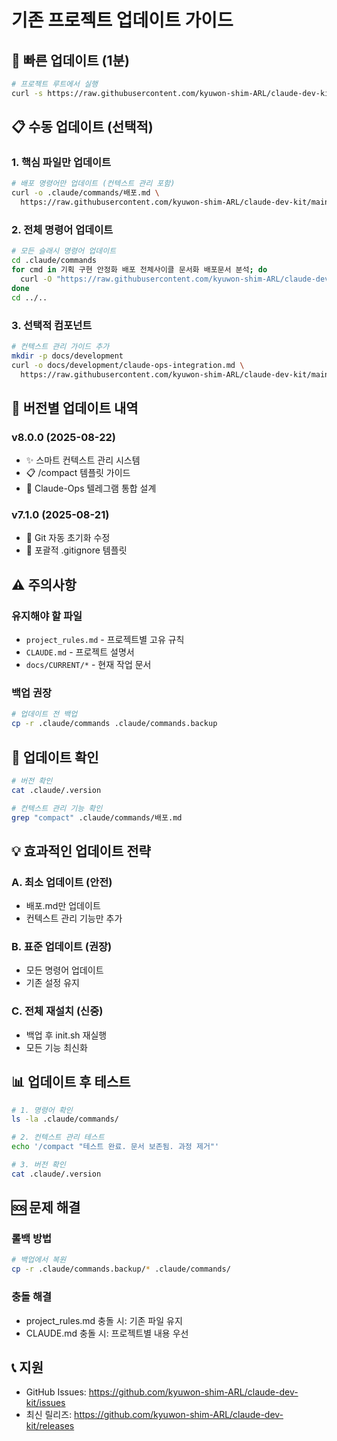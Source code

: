 # 기존 프로젝트 업데이트 가이드

## 🚀 빠른 업데이트 (1분)

```bash
# 프로젝트 루트에서 실행
curl -s https://raw.githubusercontent.com/kyuwon-shim-ARL/claude-dev-kit/main/update.sh | bash
```

## 📋 수동 업데이트 (선택적)

### 1. 핵심 파일만 업데이트

```bash
# 배포 명령어만 업데이트 (컨텍스트 관리 포함)
curl -o .claude/commands/배포.md \
  https://raw.githubusercontent.com/kyuwon-shim-ARL/claude-dev-kit/main/.claude/commands/배포.md
```

### 2. 전체 명령어 업데이트

```bash
# 모든 슬래시 명령어 업데이트
cd .claude/commands
for cmd in 기획 구현 안정화 배포 전체사이클 문서화 배포문서 분석; do
  curl -O "https://raw.githubusercontent.com/kyuwon-shim-ARL/claude-dev-kit/main/.claude/commands/${cmd}.md"
done
cd ../..
```

### 3. 선택적 컴포넌트

```bash
# 컨텍스트 관리 가이드 추가
mkdir -p docs/development
curl -o docs/development/claude-ops-integration.md \
  https://raw.githubusercontent.com/kyuwon-shim-ARL/claude-dev-kit/main/docs/development/claude-ops-integration.md
```

## 🔄 버전별 업데이트 내역

### v8.0.0 (2025-08-22)
- ✨ 스마트 컨텍스트 관리 시스템
- 📋 /compact 템플릿 가이드
- 🤖 Claude-Ops 텔레그램 통합 설계

### v7.1.0 (2025-08-21)
- 🔧 Git 자동 초기화 수정
- 📝 포괄적 .gitignore 템플릿

## ⚠️ 주의사항

### 유지해야 할 파일
- `project_rules.md` - 프로젝트별 고유 규칙
- `CLAUDE.md` - 프로젝트 설명서
- `docs/CURRENT/*` - 현재 작업 문서

### 백업 권장
```bash
# 업데이트 전 백업
cp -r .claude/commands .claude/commands.backup
```

## 🎯 업데이트 확인

```bash
# 버전 확인
cat .claude/.version

# 컨텍스트 관리 기능 확인
grep "compact" .claude/commands/배포.md
```

## 💡 효과적인 업데이트 전략

### A. 최소 업데이트 (안전)
- 배포.md만 업데이트
- 컨텍스트 관리 기능만 추가

### B. 표준 업데이트 (권장)
- 모든 명령어 업데이트
- 기존 설정 유지

### C. 전체 재설치 (신중)
- 백업 후 init.sh 재실행
- 모든 기능 최신화

## 📊 업데이트 후 테스트

```bash
# 1. 명령어 확인
ls -la .claude/commands/

# 2. 컨텍스트 관리 테스트
echo '/compact "테스트 완료. 문서 보존됨. 과정 제거"'

# 3. 버전 확인
cat .claude/.version
```

## 🆘 문제 해결

### 롤백 방법
```bash
# 백업에서 복원
cp -r .claude/commands.backup/* .claude/commands/
```

### 충돌 해결
- project_rules.md 충돌 시: 기존 파일 유지
- CLAUDE.md 충돌 시: 프로젝트별 내용 우선

## 📞 지원

- GitHub Issues: https://github.com/kyuwon-shim-ARL/claude-dev-kit/issues
- 최신 릴리즈: https://github.com/kyuwon-shim-ARL/claude-dev-kit/releases